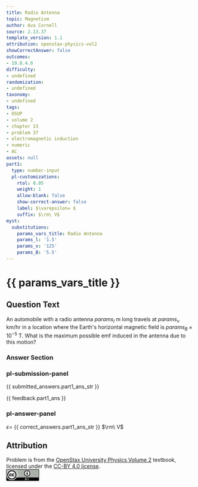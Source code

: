 ```yaml
---
title: Radio Antenna
topic: Magnetism
author: Ava Cornell
source: 2.13.37
template_version: 1.1
attribution: openstax-physics-vol2
showCorrectAnswer: false
outcomes:
- 19.8.4.0
difficulty:
- undefined
randomization:
- undefined
taxonomy:
- undefined
tags:
- OSUP
- volume 2
- chapter 13
- problem 37
- electromagnetic induction
- numeric
- AC
assets: null
part1:
  type: number-input
  pl-customizations:
    rtol: 0.05
    weight: 1
    allow-blank: false
    show-correct-answer: false
    label: $\varepsilon= $
    suffix: $\rm\ V$
myst:
  substitutions:
    params_vars_title: Radio Antenna
    params_l: '1.5'
    params_v: '125'
    params_B: '5.5'
---
```

# {{ params_vars_title }}

## Question Text

An automobile with a radio antenna ${{params_l }}\textrm{ m}$ long travels at ${{params_v }}\textrm{ km/hr}$ in a location where the Earth's horizontal magnetic field is ${{params_B }} \times 10^{-5} \textrm{ T}$. What is the maximum possible emf induced in the antenna due to this motion?

### Answer Section

### pl-submission-panel

{{ submitted_answers.part1_ans_str }}

{{ feedback.part1_ans }}

### pl-answer-panel

$\varepsilon=$ {{ correct_answers.part1_ans_str }} $\rm\ V$

## Attribution

Problem is from the [OpenStax University Physics Volume 2](https://openstax.org/details/books/university-physics-volume-2) textbook, licensed under the [CC-BY 4.0 license](https://creativecommons.org/licenses/by/4.0/).<br>![Image representing the Creative Commons 4.0 BY license.](https://raw.githubusercontent.com/firasm/bits/master/by.png)